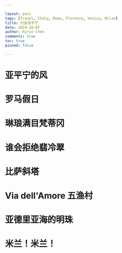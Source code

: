 ```yaml
---

layout: post
tags: [Travel, Italy, Rome, Florence, Venice, Milan]
title: 约会亚平宁
date: 2024-10-07
author: Kyrie Chen
comments: true
toc: true
pinned: false

---
```


# 亚平宁的风

# 罗马假日

# 琳琅满目梵蒂冈

# 谁会拒绝翡冷翠

# 比萨斜塔

# Via dell'Amore 五渔村

# 亚德里亚海的明珠

# 米兰！米兰！